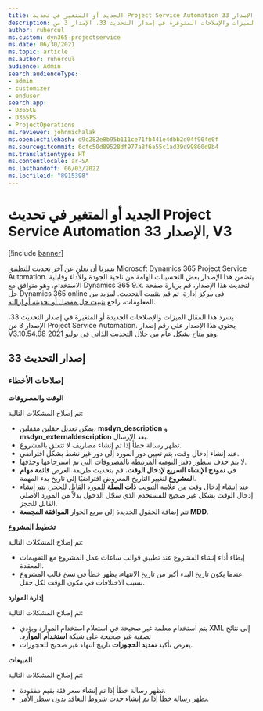 ```yaml
---
title: الجديد أو المتغير في تحديث Project Service Automation الإصدار 33, V3
description: يسرد هذا المقال الميزات والإصلاحات المتوفرة في إصدار التحديث 33، الإصدار 3 من Project Service Automation.
author: ruhercul
ms.custom: dyn365-projectservice
ms.date: 06/30/2021
ms.topic: article
ms.author: ruhercul
audience: Admin
search.audienceType:
- admin
- customizer
- enduser
search.app:
- D365CE
- D365PS
- ProjectOperations
ms.reviewer: johnmichalak
ms.openlocfilehash: d9c282e8b95b111ce71fb441e4dbb2d04f904e0f
ms.sourcegitcommit: 6cfc50d89528df977a8f6a55c1ad39d99800d9b4
ms.translationtype: HT
ms.contentlocale: ar-SA
ms.lasthandoff: 06/03/2022
ms.locfileid: "8915398"
---
```

# <a name="whats-new-or-changed-in-project-service-automation-update-release-33-v3"></a>الجديد أو المتغير في تحديث Project Service Automation الإصدار 33, V3

[!include [banner](../includes/psa-now-project-operations.md)]

يسرنا أن نعلن عن آخر تحديث للتطبيق Microsoft Dynamics 365 Project Service Automation. يتضمن هذا الإصدار بعض التحسينات الهامة من ناحية الجودة والأداء وقابلية الاستخدام. وهو متوافق مع Dynamics 365 9.x. لتحديث هذا الإصدار، قم بزيارة صفحة حل Dynamics 365 online في مركز إدارة، ثم قم بتثبيت التحديث. لمزيد من المعلومات، راجع [تثبيت حل مفضل أو تحديثه أو إزالته](/power-platform/admin/install-remove-preferred-solution).

يسرد هذا المقال الميزات والإصلاحات الجديدة أو المتغيرة في إصدار التحديث 33، الإصدار 3 من Project Service Automation. يحتوي هذا الإصدار على رقم إصدار V3.10.54.98 وهو متاح بشكل عام من خلال التحديث الذاتي في يوليو 2021.

## <a name="update-release-33"></a>إصدار التحديث 33

### <a name="bug-fixes"></a>إصلاحات الأخطاء

**الوقت والمصروفات**

تم إصلاح المشكلات التالية:

- يمكن تعديل حقلين مقفلين، **msdyn_description** و **msdyn_externaldescription** بعد الإرسال.
- تظهر رسالة خطأ إذا تم إنشاء مصاريف لا تتعلق بالمشروع.
- عند إنشاء إدخال وقت، يتم تعيين دور المورد إلى دور غير نشط بشكل افتراضي.
- لا يتم حذف سطور دفتر اليومية المرتبطة بالمصروفات التي تم استرجاعها وحذفها.
- في **نموذج الإنشاء السريع لإدخال الوقت**، قم بتحديث طريقة العرض **قائمة مهام المشروع** لتغيير التاريخ المعروض افتراضيًا إلى تاريخ بدء المهمة.
- عند إنشاء إدخال وقت من علامة التبويب **ذات الصلة** للمورد القابل للحجز، يتم إنشاء إدخال الوقت بشكل غير صحيح للمستخدم الذي سجّل الدخول بدلاً من المورد الأصلي القابل للحجز.
- تتم إضافة الحقول الجديدة إلى مربع الحوار **الموافقة المجمعة MDD**.

**تخطيط المشروع**

تم إصلاح المشكلات التالية:
- إبطاء أداء إنشاء المشروع عند تطبيق قوالب ساعات عمل المشروع مع التقويمات المعقدة.
- عندما يكون تاريخ البدء أكبر من تاريخ الانتهاء، يظهر خطأ في نسخ قالب المشروع بسبب الاختلافات في مكون الوقت لكل حقل.

**إدارة الموارد**

تم إصلاح المشكلات التالية:
- يتم استخدام معلمة غير صحيحة في استعلام استخدام الموارد ويؤدي XML إلى نتائج تصفية غير صحيحة على شبكة **‏‫استخدام الموارد**.
- يعرض تأكيد **تمديد الحجوزات** تاريخ انتهاء غير صحيح للحجوزات.

**‏المبيعات**

تم إصلاح المشكلات التالية:
- تظهر رسالة خطأ إذا تم إنشاء سعر فئة بقيم مفقودة.
- تظهر رسالة خطأ إذا تم إنشاء حدث شروط التعاقد بدون سطر الأمر.
